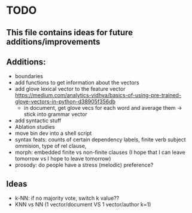 # TODO
This file contains ideas for future additions/improvements
------

## Additions:
- boundaries
- add functions to get information about the vectors
- add glove lexical vector to the feature vector https://medium.com/analytics-vidhya/basics-of-using-pre-trained-glove-vectors-in-python-d38905f356db
    - in document, get glove vecs for each word and average them -> stick into grammar vector
- add syntactic stuff
- Ablation studies
- move bin dev into a shell script
- syntax feats: counts of certain dependency labels, finite verb subject ommision, type of rel clause, 
- morph: embedded finite vs non-finite clauses (I hope that I can leave tomorrow vs I hope to leave tomorrow)
- prosody: do people have a stress (melodic) preference?

## Ideas
- k-NN: if no majority vote, switch k value??
- KNN vs NN (1 vector/document VS 1 vector/author k=1)

